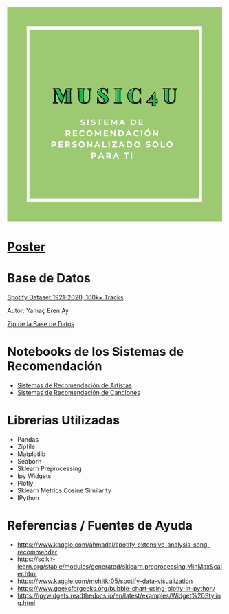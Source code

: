 ![Music4U](Music4U_logo.png)

# [Poster](https://github.com/carladelagarzaf/Mineria-de-Datos/blob/master/Proyecto%20Final/PIA_3_12.pdf)

# Base de Datos
[Spotify Dataset 1921-2020, 160k+ Tracks](https://www.kaggle.com/yamaerenay/spotify-dataset-19212020-160k-tracks)

Autor: Yamaç Eren Ay

[Zip de la Base de Datos](https://github.com/carladelagarzaf/Mineria-de-Datos/blob/master/Proyecto%20Final/archive.zip)

# Notebooks de los Sistemas de Recomendación
- [Sistemas de Recomendación de Artistas](https://github.com/carladelagarzaf/Mineria-de-Datos/blob/master/Proyecto%20Final/Sistema_Recomendacion_Artistas.ipynb)
- [Sistemas de Recomendación de Canciones](https://github.com/carladelagarzaf/Mineria-de-Datos/blob/master/Proyecto%20Final/Sistema_Recomendacion_Canciones.ipynb)

# Librerias Utilizadas
- Pandas
- Zipfile
- Matplotlib
- Seaborn
- Sklearn Preprocessing
- Ipy Widgets
- Plotly
- Sklearn Metrics Cosine Similarity
- IPython 

# Referencias / Fuentes de Ayuda
- https://www.kaggle.com/ahmadal/spotify-extensive-analysis-song-recommender
- https://scikit-learn.org/stable/modules/generated/sklearn.preprocessing.MinMaxScaler.html
- https://www.kaggle.com/mohitkr05/spotify-data-visualization
- https://www.geeksforgeeks.org/bubble-chart-using-plotly-in-python/
- https://ipywidgets.readthedocs.io/en/latest/examples/Widget%20Styling.html
